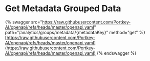 # Get Metadata Grouped Data

{% swagger src="https://raw.githubusercontent.com/Portkey-AI/openapi/refs/heads/master/openapi.yaml" path="/analytics/groups/metadata/{metadataKey}" method="get" %}
[https://raw.githubusercontent.com/Portkey-AI/openapi/refs/heads/master/openapi.yaml](https://raw.githubusercontent.com/Portkey-AI/openapi/refs/heads/master/openapi.yaml)
{% endswagger %}
